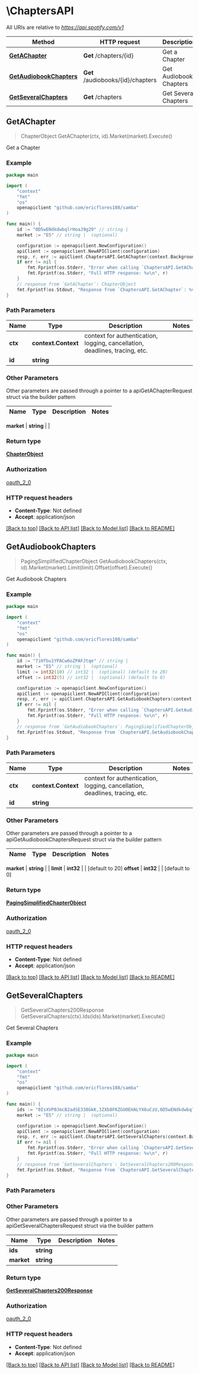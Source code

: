 # \ChaptersAPI

All URIs are relative to *https://api.spotify.com/v1*

Method | HTTP request | Description
------------- | ------------- | -------------
[**GetAChapter**](ChaptersAPI.md#GetAChapter) | **Get** /chapters/{id} | Get a Chapter 
[**GetAudiobookChapters**](ChaptersAPI.md#GetAudiobookChapters) | **Get** /audiobooks/{id}/chapters | Get Audiobook Chapters 
[**GetSeveralChapters**](ChaptersAPI.md#GetSeveralChapters) | **Get** /chapters | Get Several Chapters 



## GetAChapter

> ChapterObject GetAChapter(ctx, id).Market(market).Execute()

Get a Chapter 



### Example

```go
package main

import (
	"context"
	"fmt"
	"os"
	openapiclient "github.com/ericflores108/samba"
)

func main() {
	id := "0D5wENdkdwbqlrHoaJ9g29" // string | 
	market := "ES" // string |  (optional)

	configuration := openapiclient.NewConfiguration()
	apiClient := openapiclient.NewAPIClient(configuration)
	resp, r, err := apiClient.ChaptersAPI.GetAChapter(context.Background(), id).Market(market).Execute()
	if err != nil {
		fmt.Fprintf(os.Stderr, "Error when calling `ChaptersAPI.GetAChapter``: %v\n", err)
		fmt.Fprintf(os.Stderr, "Full HTTP response: %v\n", r)
	}
	// response from `GetAChapter`: ChapterObject
	fmt.Fprintf(os.Stdout, "Response from `ChaptersAPI.GetAChapter`: %v\n", resp)
}
```

### Path Parameters


Name | Type | Description  | Notes
------------- | ------------- | ------------- | -------------
**ctx** | **context.Context** | context for authentication, logging, cancellation, deadlines, tracing, etc.
**id** | **string** |  | 

### Other Parameters

Other parameters are passed through a pointer to a apiGetAChapterRequest struct via the builder pattern


Name | Type | Description  | Notes
------------- | ------------- | ------------- | -------------

 **market** | **string** |  | 

### Return type

[**ChapterObject**](ChapterObject.md)

### Authorization

[oauth_2_0](../README.md#oauth_2_0)

### HTTP request headers

- **Content-Type**: Not defined
- **Accept**: application/json

[[Back to top]](#) [[Back to API list]](../README.md#documentation-for-api-endpoints)
[[Back to Model list]](../README.md#documentation-for-models)
[[Back to README]](../README.md)


## GetAudiobookChapters

> PagingSimplifiedChapterObject GetAudiobookChapters(ctx, id).Market(market).Limit(limit).Offset(offset).Execute()

Get Audiobook Chapters 



### Example

```go
package main

import (
	"context"
	"fmt"
	"os"
	openapiclient "github.com/ericflores108/samba"
)

func main() {
	id := "7iHfbu1YPACw6oZPAFJtqe" // string | 
	market := "ES" // string |  (optional)
	limit := int32(10) // int32 |  (optional) (default to 20)
	offset := int32(5) // int32 |  (optional) (default to 0)

	configuration := openapiclient.NewConfiguration()
	apiClient := openapiclient.NewAPIClient(configuration)
	resp, r, err := apiClient.ChaptersAPI.GetAudiobookChapters(context.Background(), id).Market(market).Limit(limit).Offset(offset).Execute()
	if err != nil {
		fmt.Fprintf(os.Stderr, "Error when calling `ChaptersAPI.GetAudiobookChapters``: %v\n", err)
		fmt.Fprintf(os.Stderr, "Full HTTP response: %v\n", r)
	}
	// response from `GetAudiobookChapters`: PagingSimplifiedChapterObject
	fmt.Fprintf(os.Stdout, "Response from `ChaptersAPI.GetAudiobookChapters`: %v\n", resp)
}
```

### Path Parameters


Name | Type | Description  | Notes
------------- | ------------- | ------------- | -------------
**ctx** | **context.Context** | context for authentication, logging, cancellation, deadlines, tracing, etc.
**id** | **string** |  | 

### Other Parameters

Other parameters are passed through a pointer to a apiGetAudiobookChaptersRequest struct via the builder pattern


Name | Type | Description  | Notes
------------- | ------------- | ------------- | -------------

 **market** | **string** |  | 
 **limit** | **int32** |  | [default to 20]
 **offset** | **int32** |  | [default to 0]

### Return type

[**PagingSimplifiedChapterObject**](PagingSimplifiedChapterObject.md)

### Authorization

[oauth_2_0](../README.md#oauth_2_0)

### HTTP request headers

- **Content-Type**: Not defined
- **Accept**: application/json

[[Back to top]](#) [[Back to API list]](../README.md#documentation-for-api-endpoints)
[[Back to Model list]](../README.md#documentation-for-models)
[[Back to README]](../README.md)


## GetSeveralChapters

> GetSeveralChapters200Response GetSeveralChapters(ctx).Ids(ids).Market(market).Execute()

Get Several Chapters 



### Example

```go
package main

import (
	"context"
	"fmt"
	"os"
	openapiclient "github.com/ericflores108/samba"
)

func main() {
	ids := "0IsXVP0JmcB2adSE338GkK,3ZXb8FKZGU0EHALYX6uCzU,0D5wENdkdwbqlrHoaJ9g29" // string | 
	market := "ES" // string |  (optional)

	configuration := openapiclient.NewConfiguration()
	apiClient := openapiclient.NewAPIClient(configuration)
	resp, r, err := apiClient.ChaptersAPI.GetSeveralChapters(context.Background()).Ids(ids).Market(market).Execute()
	if err != nil {
		fmt.Fprintf(os.Stderr, "Error when calling `ChaptersAPI.GetSeveralChapters``: %v\n", err)
		fmt.Fprintf(os.Stderr, "Full HTTP response: %v\n", r)
	}
	// response from `GetSeveralChapters`: GetSeveralChapters200Response
	fmt.Fprintf(os.Stdout, "Response from `ChaptersAPI.GetSeveralChapters`: %v\n", resp)
}
```

### Path Parameters



### Other Parameters

Other parameters are passed through a pointer to a apiGetSeveralChaptersRequest struct via the builder pattern


Name | Type | Description  | Notes
------------- | ------------- | ------------- | -------------
 **ids** | **string** |  | 
 **market** | **string** |  | 

### Return type

[**GetSeveralChapters200Response**](GetSeveralChapters200Response.md)

### Authorization

[oauth_2_0](../README.md#oauth_2_0)

### HTTP request headers

- **Content-Type**: Not defined
- **Accept**: application/json

[[Back to top]](#) [[Back to API list]](../README.md#documentation-for-api-endpoints)
[[Back to Model list]](../README.md#documentation-for-models)
[[Back to README]](../README.md)

